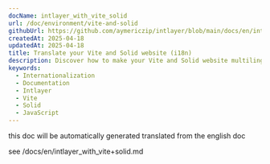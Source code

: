 ```yaml
---
docName: intlayer_with_vite_solid
url: /doc/environment/vite-and-solid
githubUrl: https://github.com/aymericzip/intlayer/blob/main/docs/en/intlayer_with_vite+solid.md
createdAt: 2025-04-18
updatedAt: 2025-04-18
title: Translate your Vite and Solid website (i18n)
description: Discover how to make your Vite and Solid website multilingual. Follow the documentation to internationalise (i18n) and translate it.
keywords:
  - Internationalization
  - Documentation
  - Intlayer
  - Vite
  - Solid
  - JavaScript
---
```


this doc will be automatically generated translated from the english doc

see /docs/en/intlayer_with_vite+solid.md
